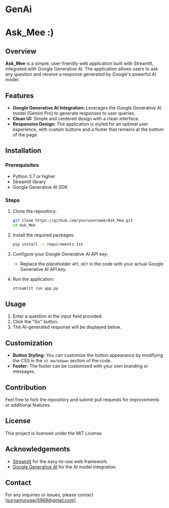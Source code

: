 # GenAi

# Ask_Mee :)

## Overview
**Ask_Mee** is a simple, user-friendly web application built with Streamlit, integrated with Google Generative AI. The application allows users to ask any question and receive a response generated by Google's powerful AI model.

## Features
- **Google Generative AI Integration:** Leverages the Google Generative AI model (Gemini Pro) to generate responses to user queries.
- **Clean UI:** Simple and centered design with a clean interface.
- **Responsive Design:** The application is styled for an optimal user experience, with custom buttons and a footer that remains at the bottom of the page.

## Installation

### Prerequisites
- Python 3.7 or higher
- Streamlit library
- Google Generative AI SDK

### Steps
1. Clone the repository:
   ```bash
   git clone https://github.com/yourusername/Ask_Mee.git
   cd Ask_Mee
   ```

2. Install the required packages:
   ```bash
   pip install -r requirements.txt
   ```

3. Configure your Google Generative AI API key:
   - Replace the placeholder `API_KEY` in the code with your actual Google Generative AI API key.

4. Run the application:
   ```bash
   streamlit run app.py
   ```

## Usage
1. Enter a question in the input field provided.
2. Click the "Go" button.
3. The AI-generated response will be displayed below.

## Customization
- **Button Styling:** You can customize the button appearance by modifying the CSS in the `st.markdown` section of the code.
- **Footer:** The footer can be customized with your own branding or messages.

## Contribution
Feel free to fork the repository and submit pull requests for improvements or additional features.

## License
This project is licensed under the MIT License.

## Acknowledgements
- [Streamlit](https://streamlit.io) for the easy-to-use web framework.
- [Google Generative AI](https://ai.google/tools/generative) for the AI model integration. 

## Contact
For any inquiries or issues, please contact [suryamurugan5968@gmail.com].
